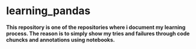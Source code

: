 # learning_pandas

**This repository is one of the repositories where i document my learning process.
The reason is to simply show my tries and failures through code chuncks and annotations using notebooks.**
